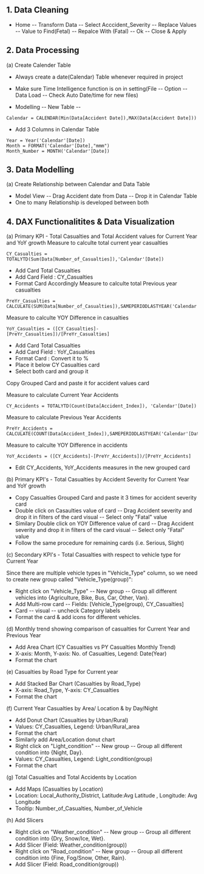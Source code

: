 ## 1. Data Cleaning
 *   Home -- Transform Data -- Select Acccident_Severity -- Replace Values -- Value to Find(Fetal) -- Repalce With (Fatal) -- Ok -- Close & Apply

## 2. Data Processing
  (a) Create Calender Table
    
 *   Always create a date(Calendar) Table  whenever required in project
  
 *   Make sure Time Intelligence function is on in setting(File -- Option -- Data Load -- Check Auto Date/time for new files)
  
 *   Modelling -- New Table --
```
Calendar = CALENDAR(Min(Data[Accident Date]),MAX(Data[Accident Date]))
```
 *   Add 3 Columns in Calendar Table
```
Year = Year('Calendar'[Date])
Month = FORMAT('Calendar'[Date],"mmm")
Month_Number = MONTH('Calendar'[Date])
```
## 3. Data Modelling
(a) Create Relationship between Calendar and Data Table
 *   Model View -- Drag Accident date from Data -- Drop it in Calendar Table
 *   One to many Relationship is developed between both
## 4. DAX Functionalitites & Data Visualization
(a) Primary KPI - Total Casualties and Total Accident values for Current Year and YoY growth
Measure to calculte total current year casualties
```
CY_Casualties = TOTALYTD(Sum(Data[Number_of_Casualties]),'Calendar'[Date])
```
 *   Add Card Total Casualties
 *   Add Card Field : CY_Casualties
 *   Format Card Accordingly
Measure to calculte total Previous year casualties
```
PreYr_Casualties = CALCULATE(SUM(Data[Number_of_Casualties]),SAMEPERIODLASTYEAR('Calendar'[Date]))
```
Measure to calculte YOY Difference in casualties
```
YoY_Casualties = ([CY_Casualties]-[PreYr_Casualties])/[PreYr_Casualties]
```
 *   Add Card Total Casualties
 *   Add Card Field : YoY_Casualties
 *   Format Card : Convert it to %
 *   Place it below CY Casualties card
 *   Select both card and group it

Copy Grouped Card and paste it for accident values card

Measure to calculate Current Year Accidents
```
CY_Accidents = TOTALYTD(Count(Data[Accident_Index]), 'Calendar'[Date])
```
Measure to calculate Previous Year Accidents
```
PreYr_Accidents = CALCULATE(COUNT(Data[Accident_Index]),SAMEPERIODLASTYEAR('Calendar'[Date]))
```
Measure to calculte YOY Difference in accidents
```
YoY_Accidents = ([CY_Accidents]-[PreYr_Accidents])/[PreYr_Accidents]
```
 *   Edit CY_Accidents, YoY_Accidents measures in the new grouped card

(b) Primary KPI's - Total Casualties by Accident Severity for Current Year and YoY growth

 *   Copy Casualties Grouped Card and paste it 3 times for accident severity card
 *   Double click on Casaulties value of card -- Drag Accident severity and drop it in filters of the card visual -- Select only "Fatal" value
 *   Similary Double click on YOY Difference value of card -- Drag Accident severity and drop it in filters of the card visual -- Select only "Fatal" value
 *   Follow the same procedure for remaining cards (i.e. Serious, Slight)

(c) Secondary KPI's - Total Casualties with respect to vehicle type for Current Year

Since there are multiple vehicle types in "Vehicle_Type" column, so we need to create new group called "Vehicle_Type(group)":
 *   Right click on "Vehicle_Type" -- New group -- Group all different vehicles into {Agriculture, Bike, Bus, Car, Other, Van}.
 *   Add Multi-row card -- Fields: [Vehicle_Type(group), CY_Casualties]
 *   Card -- visual -- uncheck Category labels
 *   Format the card & add icons for different vehicles.

(d) Monthly trend showing comparison of casualties for Current Year and Previous Year
 *   Add Area Chart (CY Casualties vs PY Casualties Monthly Trend)
 *   X-axis: Month, Y-axis: No. of Casualties, Legend: Date(Year)
 *   Format the chart
   
(e) Casualties by Road Type for Current year
 *   Add Stacked Bar Chart (Casualties by Road_Type)
 *   X-axis: Road_Type, Y-axis: CY_Casualties
 *   Format the chart
   
(f) Current Year Casualties by Area/ Location & by Day/Night
 *   Add Donut Chart (Casualties by Urban/Rural)
 *   Values: CY_Casualties, Legend: Urban/Rural_area
 *   Format the chart
 *   Similarly add Area/Location donut chart
 *   Right click on "Light_condition" -- New group -- Group all different condition into {Night, Day}.
 *   Values: CY_Casualties, Legend: Light_condition(group)
 *   Format the chart

(g) Total Casualties and Total Accidents by Location
 *   Add Maps (Casualties by Location)
 *   Location: Local_Authority_District, Latitude:Avg Latitude , Longitude: Avg Longitude
 *   Tooltip: Number_of_Casualties, Number_of_Vehicle

(h) Add Slicers
 *   Right click on "Weather_condition" -- New group -- Group all different condition into {Dry, Snow/Ice, Wet}.
 *   Add Slicer (Field: Weather_condition(group))
 *   Right click on "Road_condition" -- New group -- Group all different condition into {Fine, Fog/Snow, Other, Rain}.
 *   Add Slicer (Field: Road_condition(group))
